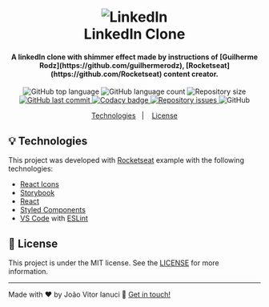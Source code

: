 <h1 align="center">
    <img alt="LinkedIn" src="https://image.flaticon.com/icons/png/512/174/174857.png" />
    <br>
    LinkedIn Clone
</h1>

<h4 align="center">
  A linkedIn clone with shimmer effect made by instructions of [Guilherme Rodz](https://github.com/guilhermerodz), [Rocketseat](https://github.com/Rocketseat) content creator.
</h4>
<p align="center">
    
  <img alt="GitHub top language" src="https://img.shields.io/github/languages/top/joaoianuci/clone-linkedIn.svg">
  
  <img alt="GitHub language count" src="https://img.shields.io/github/languages/count/joaoianuci/clone-linkedIn.svg">
    
  <img alt="Repository size" src="https://img.shields.io/github/repo-size/joaoianuci/clone-linkedIn.svg">
  <a href="https://github.com/joaoianuci/clone-linkedIn/commits/master">
    <img alt="GitHub last commit" src="https://img.shields.io/github/last-commit/joaoianuci/clone-linkedIn.svg">
  </a>
  
  <a href="https://app.codacy.com/gh/clone-linkedIn?utm_source=github.com&utm_medium=referral&utm_content=joaoianuci/clone-linkedIn&utm_campaign=Badge_Grade_Dashboard">
   <img alt="Codacy badge" src="https://api.codacy.com/project/badge/Grade/214a062e26734d3e80931b211c9d582f">
  </a>
  
  <a href="https://github.com/joaoianuci/clone-linkedIn/issues">
    <img alt="Repository issues" src="https://img.shields.io/github/issues/joaoianuci/clone-linkedIn.svg">
  </a>
  
  <img alt="GitHub" src="https://img.shields.io/github/license/joaoianuci/clone-linkedIn.svg">   
</p>
<p align="center">
  <a href="#bulb-technologies">Technologies</a>&nbsp;&nbsp;&nbsp;|&nbsp;&nbsp;&nbsp;
  <a href="#memo-license">License</a>
</p>

## :bulb: Technologies

This project was developed with [Rocketseat](https://github.com/Rocketseat) example with the following technologies:
-   [React Icons](https://www.npmjs.com/package/react-icons)
-   [Storybook](https://www.npmjs.com/package/storybook)
-   [React](https://www.npmjs.com/package/react)
-   [Styled Components](https://www.npmjs.com/package/styled-components)
-   [VS Code][vc] with [ESLint][vceslint]

## :memo: License

This project is under the MIT license. See the [LICENSE](https://github.com/joaoianuci/clone-linkedIn/blob/master/LICENSE) for more information.

* * *

Made with ♥ by João Vitor Ianuci :wave: [Get in touch!](https://www.linkedin.com/in/joaoianuci/)

[nodejs]: https://nodejs.org/

[yarn]: https://yarnpkg.com/

[vc]: https://code.visualstudio.com/

[vceditconfig]: https://marketplace.visualstudio.com/items?itemName=EditorConfig.EditorConfig

[vceslint]: https://marketplace.visualstudio.com/items?itemName=dbaeumer.vscode-eslint
